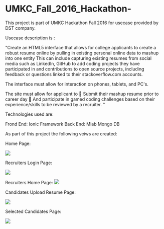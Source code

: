 # UMKC_Fall_2016_Hackathon-


This project is part of UMKC Hackathon Fall 2016 for usecase provided by DST company.

Usecase description is :


"Create an HTML5 interface that allows for college applicants to create a robust resume online by pulling in existing personal online data to mashup into one entity This can include capturing existing resumes from social media such as LinkedIn, GitHub to add coding projects they have participated in and contributions to open source projects, including feedback or questions linked to their stackoverflow.com accounts. 

The interface must allow for interaction on phones, tablets, and PC's.

The site must allow for applicant to 
	Submit their mashup resume prior to career day
	And participate in gamed coding challenges based on their experience/skills to be reviewed by a recruiter.
"											
											
Technologies used are:		

Frond End: Ionic Framework 
Back End: Mlab Mongo DB

As part of this project the following veiws are created:


Home Page:

![](https://github.com/rashmitripathi/UMKC_Fall_2016_Hackathon-/blob/master/documentation/login.JPG)


Recruiters Login Page:

![](https://github.com/rashmitripathi/UMKC_Fall_2016_Hackathon-/blob/master/documentation/recruiters.JPG)




Recruiters Home Page:
![](https://github.com/rashmitripathi/UMKC_Fall_2016_Hackathon-/blob/master/documentation/recruiters%20home%20page.JPG)



Candidates Upload Resume Page:

![](https://github.com/rashmitripathi/UMKC_Fall_2016_Hackathon-/blob/master/documentation/candidate.JPG)


Selected Candidates Page:

![](https://github.com/rashmitripathi/UMKC_Fall_2016_Hackathon-/blob/master/documentation/candidateselected.JPG)											
											
											
											
											
											
											
											
											
